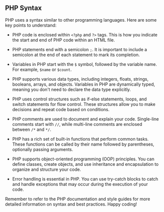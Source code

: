 ## PHP Syntax

PHP uses a syntax similar to other programming languages. Here are some key points to understand:

- PHP code is enclosed within `<?php` and `?>` tags. This is how you indicate the start and end of PHP code within an HTML file.

- PHP statements end with a semicolon `;`. It is important to include a semicolon at the end of each statement to mark its completion.

- Variables in PHP start with the `$` symbol, followed by the variable name. For example, `$name` or `$count`.

- PHP supports various data types, including integers, floats, strings, booleans, arrays, and objects. Variables in PHP are dynamically typed, meaning you don't need to declare the data type explicitly.

- PHP uses control structures such as if-else statements, loops, and switch statements for flow control. These structures allow you to make decisions and repeat code based on conditions.

- PHP comments are used to document and explain your code. Single-line comments start with `//`, while multi-line comments are enclosed between `/*` and `*/`.

- PHP has a rich set of built-in functions that perform common tasks. These functions can be called by their name followed by parentheses, optionally passing arguments.

- PHP supports object-oriented programming (OOP) principles. You can define classes, create objects, and use inheritance and encapsulation to organize and structure your code.

- Error handling is essential in PHP. You can use try-catch blocks to catch and handle exceptions that may occur during the execution of your code.

Remember to refer to the PHP documentation and style guides for more detailed information on syntax and best practices. Happy coding!
